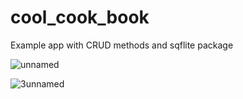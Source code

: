 # cool_cook_book

Example app with CRUD methods and sqflite package


![unnamed](https://user-images.githubusercontent.com/60975802/88319834-fe73c600-cd1c-11ea-9755-bd2caa2be18c.jpg)



![3unnamed](https://user-images.githubusercontent.com/60975802/88319878-13505980-cd1d-11ea-8c31-1b7b043476b3.jpg)
